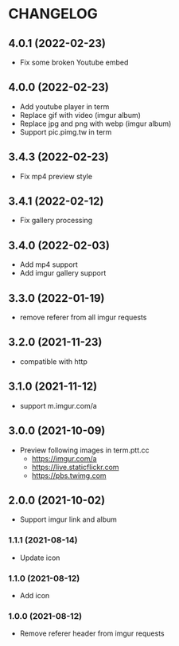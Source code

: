 # CHANGELOG

## 4.0.1 (2022-02-23)

- Fix some broken Youtube embed

## 4.0.0 (2022-02-23)

- Add youtube player in term
- Replace gif with video (imgur album)
- Replace jpg and png with webp (imgur album)
- Support pic.pimg.tw in term

## 3.4.3 (2022-02-23)

- Fix mp4 preview style

## 3.4.1 (2022-02-12)

- Fix gallery processing

## 3.4.0 (2022-02-03)

- Add mp4 support
- Add imgur gallery support

## 3.3.0 (2022-01-19)

- remove referer from all imgur requests

## 3.2.0 (2021-11-23)

- compatible with http

## 3.1.0 (2021-11-12)

- support m.imgur.com/a

## 3.0.0 (2021-10-09)

- Preview following images in term.ptt.cc
  - https://imgur.com/a
  - https://live.staticflickr.com
  - https://pbs.twimg.com

## 2.0.0 (2021-10-02)

- Support imgur link and album

### 1.1.1 (2021-08-14)

- Update icon

### 1.1.0 (2021-08-12)

- Add icon

### 1.0.0 (2021-08-12)

- Remove referer header from imgur requests
